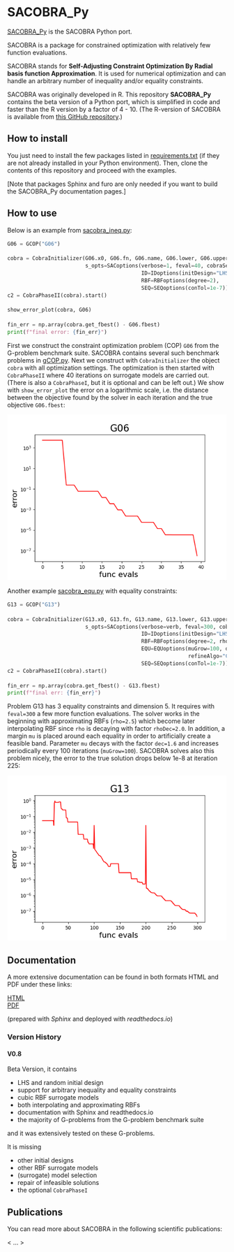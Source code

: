 # SACOBRA_Py
[SACOBRA_Py](https://github.com/WolfgangKonen/SACOBRA_Py) is the SACOBRA Python port.

SACOBRA is a package for constrained optimization with relatively few function evaluations.

SACOBRA stands for **Self-Adjusting Constraint Optimization By Radial basis function Approximation**. It is used for numerical optimization and can handle an arbitrary number of inequality and/or equality constraints.

SACOBRA was originally developed in R. This repository **SACOBRA_Py** contains the beta version of a Python port, which is simplified in code and faster than the R version by a factor of 4 - 10. (The R-version of SACOBRA is available from [this GitHub repository](https://github.com/WolfgangKonen/SACOBRA).)

## How to install

You just need to install the few packages listed in [requirements.txt](./requirements.txt) (if they are not already installed in your Python environment). Then, clone the contents of this repository and proceed with the examples.

[Note that packages Sphinx and furo are only needed if you want to build the SACOBRA_Py documentation pages.]

## How to use
Below is an example from [sacobra_ineq.py](./demo/sacobra_ineq.py): 

```Python
G06 = GCOP("G06")

cobra = CobraInitializer(G06.x0, G06.fn, G06.name, G06.lower, G06.upper, G06.is_equ, solu=G06.solu,
                         s_opts=SACoptions(verbose=1, feval=40, cobraSeed=42,
                                           ID=IDoptions(initDesign="LHS", initDesPoints=6),
                                           RBF=RBFoptions(degree=2),
                                           SEQ=SEQoptions(conTol=1e-7)))
c2 = CobraPhaseII(cobra).start()

show_error_plot(cobra, G06)

fin_err = np.array(cobra.get_fbest() - G06.fbest)
print(f"final error: {fin_err}")
```

First we construct the constraint optimization problem (COP) ``G06`` from the G-problem benchmark suite.  SACOBRA contains several such benchmark problems in [gCOP.py](./src/gCOP.py). Next we construct with ``CobraInitializer`` the object ``cobra`` with all optimization settings. The optimization is then started with ``CobraPhaseII`` where 40 iterations on surrogate models are carried out. (There is also a ``CobraPhaseI``, but it is optional and can be left out.) We show with ``show_error_plot`` the error on a logarithmic scale, i.e. the distance between the objective found by the solver in each iteration and the true objective ``G06.fbest``:

<img src="demo/error_plot_G06.png" alt="Error Plot G06" title="Error curve obtained by SACOBRA" width=600 />


Another example [sacobra_equ.py](./demo/sacobra_equ.py) with equality constraints:

```Python
G13 = GCOP("G13")

cobra = CobraInitializer(G13.x0, G13.fn, G13.name, G13.lower, G13.upper, G13.is_equ, solu=G13.solu,
                         s_opts=SACoptions(verbose=verb, feval=300, cobraSeed=cobraSeed,
                                           ID=IDoptions(initDesign="LHS", initDesPoints= 6 * 7 // 2),
                                           RBF=RBFoptions(degree=2, rho=2.5, rhoDec=2.0), 
                                           EQU=EQUoptions(muGrow=100, dec=1.6, equEpsFinal=1e-7,
                                                          refineAlgo="COBYLA")  # "L-BFGS-B COBYLA",
                                           SEQ=SEQoptions(conTol=1e-7)))     
c2 = CobraPhaseII(cobra).start()

fin_err = np.array(cobra.get_fbest() - G13.fbest)
print(f"final err: {fin_err}")
```

Problem G13 has 3 equality constraints and dimension 5. It requires with ``feval=300`` a few more function evaluations. The solver works in the beginning with approximating RBFs (``rho=2.5``) which become later interpolating RBF since ``rho`` is decaying with factor ``rhoDec=2.0``. In addition, a margin ``mu`` is placed around each equality in order to artificially create a feasible band. Parameter ``mu`` decays with the factor ``dec=1.6`` and increases periodically  every 100 iterations (``muGrow=100``). SACOBRA solves also this problem nicely, the error to the true solution drops below 1e-8 at iteration 225:

<img src="demo/error_plot_G13.png" alt="Error Plot G13" title="Error curve obtained by SACOBRA" width=600 />

## Documentation
<!--
| title | descr|
|-------|------|
| "bla" |blabla|
-->

A more extensive documentation can be found in both formats HTML and PDF under these links:

[HTML](https://wolfgangkonen-sacobra-py.readthedocs.io/en/latest/)      
[PDF](https://wolfgangkonen-sacobra-py.readthedocs.io/_/downloads/en/latest/pdf/) 

(prepared with *Sphinx* and deployed with *readthedocs.io*)


### Version History
#### V0.8
Beta Version, it contains

- LHS and random initial design
- support for arbitrary inequality and equality constraints
- cubic RBF surrogate models
- both interpolating and approximating RBFs
- documentation with Sphinx and readthedocs.io
- the majority of G-problems from the G-problem benchmark suite

and it was extensively tested on these G-problems.

It is missing

- other initial designs
- other RBF surrogate models
- (surrogate) model selection
- repair of infeasible solutions
- the optional ``CobraPhaseI``

## Publications
You can read more about SACOBRA in the following scientific publications:

< ... >

